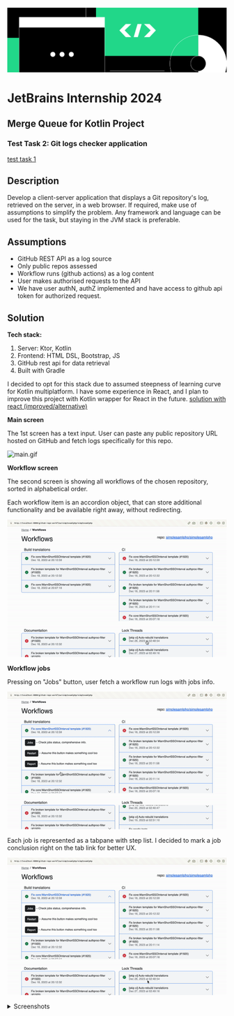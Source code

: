 ![jbcanvas-half.svg](images%2Fjbcanvas-half.svg)
# JetBrains Internship 2024
## Merge Queue for Kotlin Project
### Test Task 2: Git logs checker application
 [test task 1](https://github.com/alexarlord-boop/jb-intern/blob/main/task1.md)


## Description
Develop a client-server application that displays a Git repository's log, retrieved on the server, in a web browser. If required, make use of assumptions to simplify the problem. Any framework and language can be used for the task, but staying in the JVM stack is preferable.

## Assumptions
* GitHub REST API as a log source
* Only public repos assessed
* Workflow runs (github actions) as a log content
* User makes authorised requests to the API
* We have user authN, authZ implemented and have access to github api token for authorized request.

## Solution

**Tech stack:**
1. Server: Ktor, Kotlin
2. Frontend: HTML DSL, Bootstrap, JS 
3. GitHub rest api for data retrieval
4. Built with Gradle

I decided to opt for this stack due to assumed steepness of learning curve for Kotlin multiplatform.
I have some experience in React, and I plan to improve this project with Kotlin wrapper for React in the future.
[solution with react (improved/alternative)](https://github.com/alexarlord-boop/kotlin-react-ci-logs/tree/dev?tab=readme-ov-file)

**Main screen**

The 1st screen has a text input. User can paste any public repository URL hosted on GitHub and fetch logs specifically for this repo.

![main.gif](videos%2Fmain.gif)

**Workflow screen**

The second screen is showing all workflows of the chosen repository, sorted in alphabetical order.

Each workflow item is an accordion object, that can store additional functionality and be available right away, without redirecting.

![workflows.gif](videos%2Fworkflows.gif)


**Workflow jobs**

Pressing on "Jobs" button, user fetch a workflow run logs with jobs info.

![jobpress.gif](videos%2Fjobpress.gif)

Each job is represented as a tabpane with step list.
I decided to mark a job conclusion right on the tab link for better UX.

![joberror.gif](videos%2Fjoberror.gif)

<details><summary>Screenshots</summary>

![main.png](images%2Fpresentation%2Fmain.png)

![workflow.png](images%2Fpresentation%2Fworkflow.png)

![jobs.png](images%2Fpresentation%2Fjobs.png)

![errorjob.png](images%2Fpresentation%2Ferrorjob.png)
</details>
